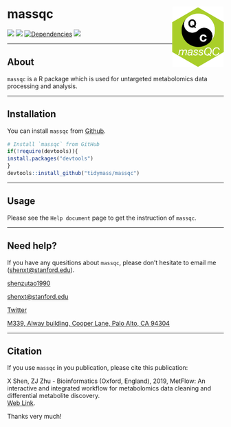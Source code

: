<!-- README.md is generated from README.Rmd. Please edit that file -->

# massqc <img src="man/figures/massqc_logo.png" align="right" alt="" width="120" />

[![](https://www.r-pkg.org/badges/version/massqc?color=green)](https://cran.r-project.org/package=massqc)
[![](https://img.shields.io/github/languages/code-size/tidymass/massqc.svg)](https://github.com/tidymass/massqc)
[![Dependencies](https://tinyverse.netlify.com/badge/massqc)](https://cran.r-project.org/package=massqc)
[![](https://img.shields.io/badge/lifecycle-experimental-orange.svg)](https://www.tidyverse.org/lifecycle/#experimental)

------

## **About**

`massqc` is a R package which is used for untargeted metabolomics data
processing and analysis.

-----

## **Installation**

You can install `massqc` from
[Github](https://github.com/tidymass/massqc).

``` r
# Install `massqc` from GitHub
if(!require(devtools)){
install.packages("devtools")
}
devtools::install_github("tidymass/massqc")
```

-----

## **Usage**

Please see the `Help document` page to get the instruction of `massqc`.

-----

## **Need help?**

If you have any quesitions about `massqc`, please don’t hesitate to
email me (<shenxt@stanford.edu>).

<i class="fa fa-weixin"></i>
[shenzutao1990](https://www.shenxt.info/files/wechat_QR.jpg)

<i class="fa fa-envelope"></i> <shenxt@stanford.edu>

<i class="fa fa-twitter"></i>
[Twitter](https://twitter.com/JasperShen1990)

<i class="fa fa-map-marker-alt"></i> [M339, Alway building, Cooper Lane,
Palo Alto,
CA 94304](https://www.google.com/maps/place/Alway+Building/@37.4322345,-122.1770883,17z/data=!3m1!4b1!4m5!3m4!1s0x808fa4d335c3be37:0x9057931f3b312c29!8m2!3d37.4322345!4d-122.1748996)

-----

## **Citation**

If you use `massqc` in you publication, please cite this publication:

X Shen, ZJ Zhu - Bioinformatics (Oxford, England), 2019, MetFlow: An
interactive and integrated workflow for metabolomics data cleaning and
differential metabolite discovery.  
[Web
Link](https://www.researchgate.net/profile/Xiaotao_Shen/publication/330410794_MetFlow_An_Interactive_and_Integrated_Workflow_for_Metabolomics_Data_Cleaning_and_Differential_Metabolite_Discovery/links/5cb3ca7892851c8d22ec3a89/MetFlow-An-Interactive-and-Integrated-Workflow-for-Metabolomics-Data-Cleaning-and-Differential-Metabolite-Discovery.pdf).

Thanks very much\!
